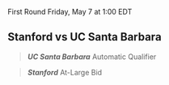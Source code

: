 First Round
Friday, May 7 at 1:00 EDT
## Stanford vs UC Santa Barbara

> ***UC Santa Barbara***
> Automatic Qualifier

> ***Stanford***
> At-Large Bid